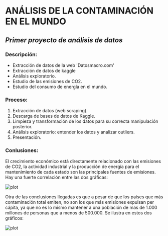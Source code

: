 # ANÁLISIS DE LA CONTAMINACIÓN EN EL MUNDO
## _Primer proyecto de análisis de datos_

### Descripción:

- Extracción de datos de la web 'Datosmacro.com'
- Extracción de datos de kaggle
- Análisis exploratorio.
- Estudio de las emisiones de CO2.
- Estudio del consumo de energía en el mundo.

### Proceso:

1. Extracción de datos (web scraping).
2. Descarga de bases de datos de Kaggle.
3. Limpieza y transformación de los datos para su correcta manipulación posterior.
4. Análisis exploratorio: entender los datos y analizar outliers.
5. Presentación.
 

### Conlusiones:

El crecimiento económico está directamente relacionado con las emisiones de CO2, la actividad industrial y la producción de energía para el mantenimiento de cada estado son las principales fuentes de emisiones. Hay una fuerte correlación entre las dos gráficas:

![plot](.Fotos/sc11.png)

Otra de las conclusiones llegadas es que a pesar de que los países que más contaminación total emiten, no son los que más emisiones expulsan per cápita, ya que no es lo mismo mantener a una población de mas de 1.000 millones de personas que a menos de 500.000. Se ilustra en estos dos gráficos:

![plot](.Fotos/Comparacion_emissions.png)
